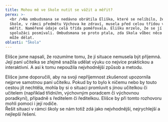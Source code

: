 ```yaml
---
title: Mohou mě ve škole nutit se vážit a měřit?
perex: >-
  <br />Na ombudsmana se nedávno obrátila Eliška, které se nelíbilo, že se ve
  škole, v rámci předmětu Výchova ke zdraví, musela před celou třídou vážit a
  měřit. Naměřené údaje celá třída poměřovala. Elišku mrzelo, že se jí pak
  spolužáci posmívali. Ombudsmana se proto ptala, zda škola vůbec něco takového
  může dělat.
oblasti: "Škola"
---
```


<p>Elišce jsme napsali, že rozumíme tomu, že jí situace nemusela být příjemná. Její paní učitelka se zřejmě snažila udělat výuku co nejvíce praktickou a interaktivní. A asi k tomu nepoužila nejvhodnější způsob a metodu. </p><p>Elišce jsme doporučili, aby na svoji nepříjemnost zkušenost upozornila nejprve samotnou paní učitelku. Pokud by to bylo k ničemu nebo by touto cestou jít nechtěla, mohla by si o situaci promluvit s jinou učitelkou či učitelem (například třídní/m, výchovným poradcem či výchovnou poradkyní), případně s ředitelem či ředitelkou. Elišce by při tomto rozhovoru mohli pomoci i její rodiče. <br />Řešit situaci v rámci školy se nám totiž zdá jako nejvhodnější, nejrychlejší a nejlepší řešení.&nbsp; </p></div>
